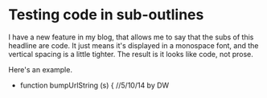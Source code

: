 # Testing code in sub-outlines
I have a new feature in my blog, that allows me to say that the subs of this headline are code. It just means it's displayed in a monospace font, and the vertical spacing is a little tighter. The result is it looks like code, not prose.

Here's an example.
* function bumpUrlString (s) { //5/10/14 by DW

